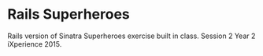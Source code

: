 # Rails Superheroes

Rails version of Sinatra Superheroes exercise built in class. Session 2 Year 2 iXperience 2015.
